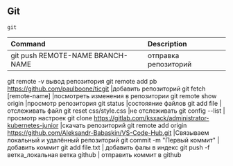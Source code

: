 ## Git

```
git
```
|Command | Description
|:---|:---|
git push REMOTE-NAME BRANCH-NAME	|отправка репозиторий
git remote -v	вывод репозитория
git remote add pb https://github.com/paulboone/ticgit	|добавить репозиторий
git fetch [remote-name]	|посмотреть изменения в репозитории
git remote show origin	|просмотр репозитория
git status	|состояяние файлов
git add file	|отслеживать файл
git reset css/style.css	|не отслеживать
git config --list	|просмотр настроек
git clone https://gitlab.com/ksxack/administrator-kubernetes-junior	|скачать репозиторий
git remote add origin https://github.com/Aleksandr-Babaskin/VS-Code-Hub.git	|Связываем локальный и удалённый репозиторий
git commit -m "Первый коммит"	| добавить коммит
git add file.txt	| добавить фалы в индекс
git push -f ветка_локальная ветка github	| отправить коммит в github
